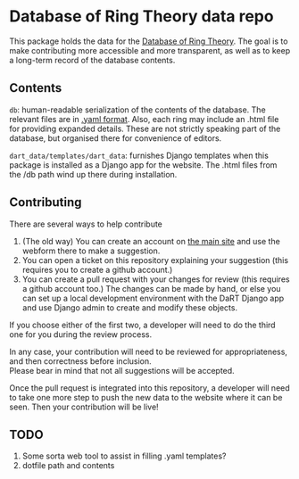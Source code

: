 # Database of Ring Theory data repo

This package holds the data for the [Database of Ring Theory](https://ringtheory.herokuapp.com/).
The goal is to make contributing more accessible and more transparent, as well as to keep a long-term record of 
the database contents.

## Contents
`db`: human-readable serialization of the contents of the database.  The relevant files are in 
[.yaml format](https://en.wikipedia.org/wiki/YAML). Also, each ring may include an .html file for providing expanded 
details. These are not strictly speaking part of the database, but organised there for convenience of editors.

`dart_data/templates/dart_data`: furnishes Django templates when this package is installed as a Django app 
for the website. The .html files from the /db path wind up there during installation.


## Contributing

There are several ways to help contribute
1. (The old way) You can create an account on 
   [the main site](https://ringtheory.herokuapp.com/) and use the webform there to make a suggestion.
1. You can open a ticket on this repository explaining your suggestion (this requires you to create a github account.)
1. You can create a pull request with your changes for review (this requires a github account too.)  The changes can be 
made by hand, or else you can set up a local development environment with the DaRT Django app and use Django admin to 
   create and modify these objects.

If you choose either of the first two, a developer will need to do the third one for you during the review process.

In any case, your contribution will need to be reviewed for appropriateness, and then correctness before inclusion.  
Please bear in mind that not all suggestions will be accepted.

Once the pull request is integrated into this repository, a developer will need to take one more step to push the new
data to the website where it can be seen. Then your contribution will be live!


## TODO
1. Some sorta web tool to assist in filling .yaml templates?
1. dotfile path and contents